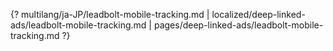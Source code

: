 {? multilang/ja-JP/leadbolt-mobile-tracking.md | localized/deep-linked-ads/leadbolt-mobile-tracking.md | pages/deep-linked-ads/leadbolt-mobile-tracking.md ?}
